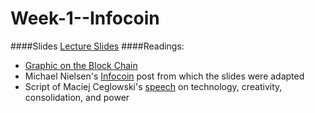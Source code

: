 Week-1--Infocoin
================
####Slides
[Lecture Slides](http://stanford.edu/~zdar/week1.pdf)
####Readings:
*  [Graphic on the Block Chain](http://stanford.edu/~zdar/BitcoinProtocol_infographic.pdf)
*  Michael Nielsen's [Infocoin](http://www.michaelnielsen.org/ddi/how-the-bitcoin-protocol-actually-works/) post from which the slides were adapted
*  Script of Maciej Ceglowski's [speech](https://static.pinboard.in/webstock_2014.htm) on technology, creativity, consolidation, and power

